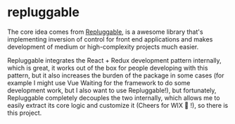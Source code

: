 # repluggable

The core idea comes from [Repluggable](https://github.com/wix/repluggable), is a awesome library that's implementing inversion of control for front end applications and makes development of medium or high-complexity projects much easier.

Repluggable integrates the React + Redux development pattern internally, which is great, it works out of the box for people developing with this pattern, but it also increases the burden of the package in some cases (for example I might use Vue Waiting for the framework to do some development work, but I also want to use Repluggable!), but fortunately, Repluggable completely decouples the two internally, which allows me to easily extract its core logic and customize it (Cheers for WIX 🥳 !), so there is this project.
